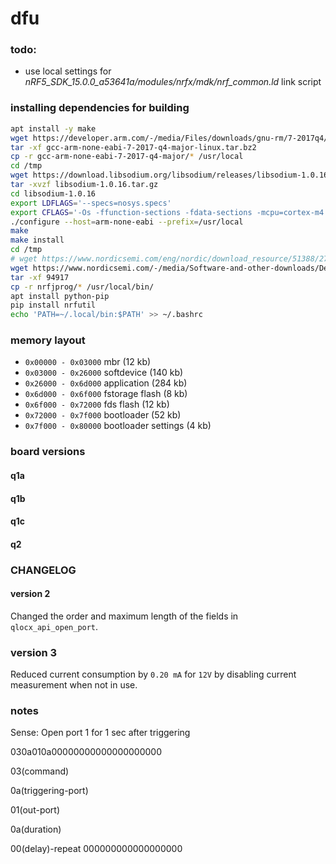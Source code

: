 # dfu

### todo:
* use local settings for *nRF5_SDK_15.0.0_a53641a/modules/nrfx/mdk/nrf_common.ld* link script

### installing dependencies for building

```bash
apt install -y make
wget https://developer.arm.com/-/media/Files/downloads/gnu-rm/7-2017q4/gcc-arm-none-eabi-7-2017-q4-major-linux.tar.bz2
tar -xf gcc-arm-none-eabi-7-2017-q4-major-linux.tar.bz2
cp -r gcc-arm-none-eabi-7-2017-q4-major/* /usr/local
cd /tmp
wget https://download.libsodium.org/libsodium/releases/libsodium-1.0.16.tar.gz
tar -xvzf libsodium-1.0.16.tar.gz
cd libsodium-1.0.16
export LDFLAGS='--specs=nosys.specs'
export CFLAGS='-Os -ffunction-sections -fdata-sections -mcpu=cortex-m4 -mfpu=fpv4-sp-d16 -mfloat-abi=hard'
./configure --host=arm-none-eabi --prefix=/usr/local
make
make install
cd /tmp
# wget https://www.nordicsemi.com/eng/nordic/download_resource/51388/27/62239128/94917
wget https://www.nordicsemi.com/-/media/Software-and-other-downloads/Desktop-software/nRF-command-line-tools/sw/Versions-10-x-x/10-9-0/nRFCommandLineTools1090Linuxamd64tar.gz
tar -xf 94917
cp -r nrfjprog/* /usr/local/bin/
apt install python-pip
pip install nrfutil
echo 'PATH=~/.local/bin:$PATH' >> ~/.bashrc

```

### memory layout

* `0x00000 - 0x03000` mbr (12 kb)
* `0x03000 - 0x26000` softdevice (140 kb)
* `0x26000 - 0x6d000` application (284 kb)
* `0x6d000 - 0x6f000` fstorage flash (8 kb)
* `0x6f000 - 0x72000` fds flash (12 kb)
* `0x72000 - 0x7f000` bootloader (52 kb)
* `0x7f000 - 0x80000` bootloader settings (4 kb)

### board versions

#### q1a

#### q1b

#### q1c

#### q2

### CHANGELOG

#### version 2

Changed the order and maximum length of the fields in `qlocx_api_open_port`.

### version 3

Reduced current consumption by `0.20 mA` for `12V` by disabling current measurement when not in use.


### notes

Sense: Open port 1 for 1 sec after triggering

030a010a00000000000000000000

03(command)

0a(triggering-port)

01(out-port)

0a(duration)

00(delay)-repeat 000000000000000000


